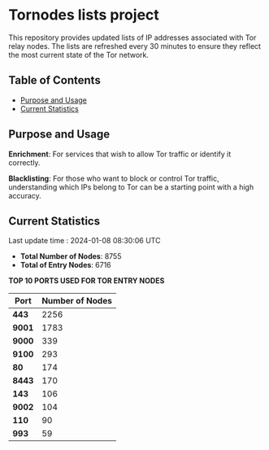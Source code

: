 # Tornodes lists project

This repository provides updated lists of IP addresses associated with Tor relay nodes. The lists are refreshed every 30 minutes to ensure they reflect the most current state of the Tor network.

## Table of Contents

- [Purpose and Usage](#purpose-and-usage)
- [Current Statistics](#current-statistics)


## Purpose and Usage

**Enrichment**: For services that wish to allow Tor traffic or identify it correctly.

**Blacklisting**: For those who want to block or control Tor traffic, understanding which IPs belong to Tor can be a starting point with a high accuracy.

## Current Statistics

Last update time : 2024-01-08 08:30:06 UTC

- **Total Number of Nodes**: 8755
- **Total of Entry Nodes**: 6716

**TOP 10 PORTS USED FOR TOR ENTRY NODES**

| **Port** | **Number of Nodes** |
|------|-----------------|
| **443**   | 2256  |
| **9001**   | 1783  |
| **9000**   | 339  |
| **9100**   | 293  |
| **80**   | 174  |
| **8443**   | 170  |
| **143**   | 106  |
| **9002**   | 104  |
| **110**   | 90  |
| **993**   | 59  |

